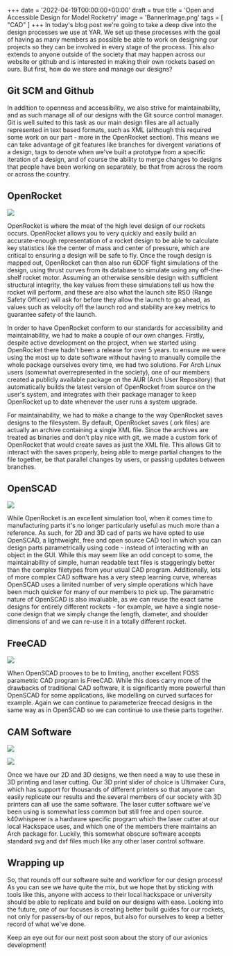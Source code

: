 +++
date = '2022-04-19T00:00:00+00:00'
draft = true
title = 'Open and Accessible Design for Model Rocketry'
image = 'BannerImage.png'
tags = [
    "CAD"
]
+++
In today's blog post we're going to take a deep dive into the design processes we use at YAR. We set up these processes with the goal of having as many members as possible be able to work on designing our projects so they can be involved in every stage of the process. This also extends to anyone outside of the society that may happen across our website or github and is interested in making their own rockets based on ours. But first, how do we store and manage our designs?

## Git SCM and Github

In addition to openness and accessibility, we also strive for maintainability, and as such manage all of our designs with the Git source control manager. Git is well suited to this task as our main design files are all actually represented in text based formats, such as XML (although this required some work on our part - more in the OpenRocket section). This means we can take advantage of git features like branches for divergent variations of a design, tags to denote when we've built a prototype from a specific iteration of a design, and of course the ability to merge changes to designs that people have been working on separately, be that from across the room or across the country.

## OpenRocket
![](OpenRocket.png)

OpenRocket is where the meat of the high level design of our rockets occurs. OpenRocket allows you to very quickly and easily build an accurate-enough representation of a rocket design to be able to calculate key statistics like the center of mass and center of pressure, which are critical to ensuring a design will be safe to fly. Once the rough design is mapped out, OpenRocket can then also run 6DOF flight simulations of the design, using thrust curves from its database to simulate using any off-the-shelf rocket motor. Assuming an otherwise sensible design with sufficient structural integrity, the key values from these simulations tell us how the rocket will perform, and these are also what the launch site RSO (Range Safety Officer) will ask for before they allow the launch to go ahead, as values such as velocity off the launch rod and stability are key metrics to guarantee safety of the launch.

In order to have OpenRocket conform to our standards for accessibility and maintainability, we had to make a couple of our own changes. Firstly, despite active development on the project, when we started using OpenRocket there hadn't been a release for over 5 years. to ensure we were using the most up to date software without having to manually compile the whole package ourselves every time, we had two solutions. For Arch Linux users (somewhat overrepresented in the society), one of our members created a publicly available package on the AUR (Arch User Repository) that automatically builds the latest version of OpenRocket from source on the user's system, and integrates with their package manager to keep OpenRocket up to date whenever the user runs a system upgrade.

For maintainability, we had to make a change to the way OpenRocket saves designs to the filesystem. By default, OpenRocket saves (.ork files) are actually an archive containing a single XML file. Since the archives are treated as binaries and don't play nice with git, we made a custom fork of OpenRocket that would create saves as just the XML file. This allows Git to interact with the saves properly, being able to merge partial changes to the file together, be that parallel changes by users, or passing updates between branches.

## OpenSCAD
![](OpenSCAD.png)

While OpenRocket is an excellent simulation tool, when it comes time to manufacturing parts it's no longer particularly useful as much more than a reference. As such, for 2D and 3D cad of parts we have opted to use OpenSCAD, a lightweight, free and open source CAD tool in which you can design parts parametrically using code - instead of interacting with an object in the GUI. While this may seem like an odd concept to some, the maintainability of simple, human readable text files is staggeringly better than the complex filetypes from your usual CAD program. Additionally, lots of more complex CAD software has a very steep learning curve, whereas OpenSCAD uses a limited number of very simple operations which have been much quicker for many of our members to pick up. The parametric nature of OpenSCAD is also invaluable, as we can reuse the exact same designs for entirely different rockets - for example, we have a single nose-cone design that we simply change the length, diameter, and shoulder dimensions of and we can re-use it in a totally different rocket. 

## FreeCAD
![](FreeCAD.png)

When OpenSCAD prooves to be to limiting, another excellent FOSS parametric CAD program is FreeCAD. While this does carry more of the drawbacks of traditional CAD software, it is significantly more powerful than OpenSCAD for some applications, like modelling on curved surfaces for example. Again we can continue to parameterize freecad designs in the same way as in OpenSCAD so we can continue to use these parts together.

## CAM Software
![](Cura.png)

![](k40whisperer.png)

Once we have our 2D and 3D designs, we then need a way to use these in 3D printing and laser cutting. Our 3D print slider of choice is Ultimaker Cura, which has support for thousands of different printers so that anyone can easily replicate our results and the several members of our society with 3D printers can all use the same software. The laser cutter software we've been using is somewhat less common but still free and open source. k40whisperer is a hardware specific program which the laser cutter at our local Hackspace uses, and which one of the members there maintains an Arch package for. Luckily, this somewhat obscure software accepts standard svg and dxf files much like any other laser control software.

## Wrapping up
So, that rounds off our software suite and workflow for our design process! As you can see we have quite the mix, but we hope that by sticking with tools like this, anyone with access to their local hackspace or university should be able to replicate and build on our designs with ease. Looking into the future, one of our focuses is creating better build guides for our rockets, not only for passers-by of our repos, but also for ourselves to keep a better record of what we've done.

Keep an eye out for our next post soon about the story of our avionics development!